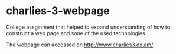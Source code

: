 # charlies-3-webpage

College assginment that helped to expand understanding of how to construct a web page and sone of the used technologies.

The webpage can accessed on http://www.charlies3.dx.am/
